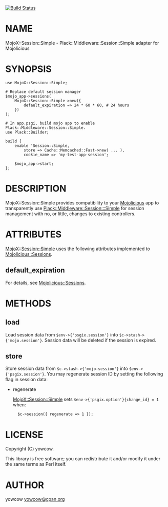 [![Build Status](https://travis-ci.org/yowcow/p5-MojoX-Session-Simple.svg?branch=master)](https://travis-ci.org/yowcow/p5-MojoX-Session-Simple)
# NAME

MojoX::Session::Simple - Plack::Middleware::Session::Simple adapter for Mojolicious

# SYNOPSIS

    use MojoX::Session::Simple;

    # Replace default session manager
    $mojo_app->sessions(
        MojoX::Session::Simple->new({
            default_expiration => 24 * 60 * 60, # 24 hours
        })
    );

    # In app.psgi, build mojo app to enable Plack::Middleware::Session::Simple.
    use Plack::Builder;

    build {
        enable 'Session::Simple,
            store => Cache::Memcached::Fast->new( ... ),
            cookie_name => 'my-test-app-session';

        $mojo_app->start;
    };

# DESCRIPTION

MojoX::Session::Simple provides compatibility to your [Mojolicious](https://metacpan.org/pod/Mojolicious) app to
transparently use [Plack::Middleware::Session:::Simple](https://metacpan.org/pod/Plack::Middleware::Session:::Simple) for session management
with no, or little, changes to existing controllers.

# ATTRIBUTES

[MojoX::Session::Simple](https://metacpan.org/pod/MojoX::Session::Simple) uses the following attributes implemented to [Mojolicious::Sessions](https://metacpan.org/pod/Mojolicious::Sessions).

## default\_expiration

For details, see [Mojolicious::Sessions](https://metacpan.org/pod/Mojolicious::Sessions).

# METHODS

## load

Load session data from `$env->{'psgix.session'}` into `$c->stash->{'mojo.session'}`.
Session data will be deleted if the session is expired.

## store

Store session data from `$c->stash->{'mojo.session'}` into `$env->{'psgix.session'}`.
You may regenerate session ID by setting the following flag in session data:

- regenerate

    [MojoX::Session::Simple](https://metacpan.org/pod/MojoX::Session::Simple) sets `$env->{'psgix.option'}{change_id} = 1` when:

        $c->session({ regenerate => 1 });

# LICENSE

Copyright (C) yowcow.

This library is free software; you can redistribute it and/or modify
it under the same terms as Perl itself.

# AUTHOR

yowcow <yowcow@cpan.org>
